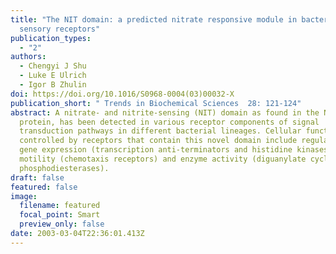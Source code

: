```yaml
---
title: "The NIT domain: a predicted nitrate responsive module in bacterial
  sensory receptors"
publication_types:
  - "2"
authors:
  - Chengyi J Shu
  - Luke E Ulrich
  - Igor B Zhulin
doi: https://doi.org/10.1016/S0968-0004(03)00032-X
publication_short: " Trends in Biochemical Sciences  28: 121-124"
abstract: A nitrate- and nitrite-sensing (NIT) domain as found in the NasR
  protein, has been detected in various receptor components of signal
  transduction pathways in different bacterial lineages. Cellular functions
  controlled by receptors that contain this novel domain include regulation of
  gene expression (transcription anti-terminators and histidine kinases), cell
  motility (chemotaxis receptors) and enzyme activity (diguanylate cyclases and
  phosphodiesterases).
draft: false
featured: false
image:
  filename: featured
  focal_point: Smart
  preview_only: false
date: 2003-03-04T22:36:01.413Z
---
```

